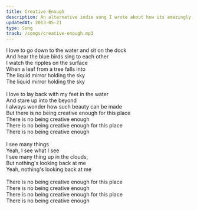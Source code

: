 ```yaml
---
title: Creative Enough
description: An alternative indie song I wrote about how its amazingly beautiful the world is.
updatedAt: 2013-05-21
type: Song
track: /songs/creative-enough.mp3
---
```


I love to go down to the water and sit on the dock<br>
And hear the blue birds sing to each other<br>
I watch the ripples on the surface<br>
When a leaf from a tree falls into<br>
The liquid mirror holding the sky<br>
The liquid mirror holding the sky<br>
<br>
I love to lay back with my feet in the water<br>
And stare up into the beyond<br>
I always wonder how such beauty can be made<br>
But there is no being creative enough for this place<br>
There is no being creative enough<br>
There is no being creative enough for this place<br>
There is no being creative enough<br>
<br>
I see many things<br>
Yeah, I see what I see<br>
I see many thing up in the clouds,<br>
But nothing's looking back at me<br>
Yeah, nothing's looking back at me<br>
<br>
There is no being creative enough for this place<br>
There is no being creative enough<br>
There is no being creative enough for this place<br>
There is no being creative enough
